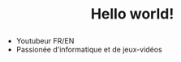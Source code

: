 # <p align="center">Hello world!</p>

* Youtubeur FR/EN
* Passionée d'informatique et de jeux-vidéos

